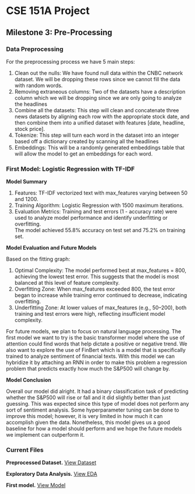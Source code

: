 # CSE 151A Project
## Milestone 3: Pre-Processing

### Data Preprocessing
For the preprocessing process we have 5 main steps:
1. Clean out the nulls: We have found null data within the CNBC network dataset. We will be dropping these rows since we cannot fill the data with random words. 
2. Removing extraneous columns: Two of the datasets have a description column which we will be dropping since we are only going to analyze the headlines
3. Combine all the datasets: This step will clean and concatenate three news datasets by aligning each row with the appropriate stock date, and then combine them into a unified dataset with features [date, headline, stock price].
4. Tokenize: This step will turn each word in the dataset into an integer based off a dictionary created by scanning all the headlines
5. Embeddings: This will be a randomly generated embeddings table that will allow the model to get an embeddings for each word. 

### First Model: Logistic Regression with TF-IDF  
**Model Summary**
1. Features: TF-IDF vectorized text with max_features varying between 50 and 1200.
2. Training Algorithm: Logistic Regression with 1500 maximum iterations.
3. Evaluation Metrics: Training and test errors (1 - accuracy rate) were used to analyze model performance and identify underfitting or overfitting.  
The model achieved 55.8% accuracy on test set and 75.2% on training set.



**Model Evaluation and Future Models**

Based on the fitting graph:

1. Optimal Complexity: The model performed best at max_features = 800, achieving the lowest test error. This suggests that the model is most balanced at this level of feature complexity.
2. Overfitting Zone: When max_features exceeded 800, the test error began to increase while training error continued to decrease, indicating overfitting.
3. Underfitting Zone: At lower values of max_features (e.g., 50–200), both training and test errors were high, reflecting insufficient model complexity.

For future models, we plan to focus on natural language processing. The first model we want to try is the basic transformer model where the use of attention could find words that help dictate a positive or negative trend. We also want to explore the use of FinBert which is a model that is specifically trained to analyze sentiment of financial texts. With this model we can hybridize it by attaching an RNN in order to make this problem a regression problem that predicts exactly how much the S&P500 will change by. 

**Model Conclusion**

Overall our model did alright. It had a binary classification task of predicting whether the S&P500 will rise or fall and it did slightly better than just guessing. This was expected since this type of model does not perform any sort of sentiment analysis. Some hyperparameter tuning can be done to improve this model; however, it is very limited in how much it can accomplish given the data. Nonetheless, this model gives us a good baseline for how a model should perform and we hope the future models we implement can outperform it.  


### Current Files
**Preprocessed Dataset.** [View Dataset](dataset/final_dataset.csv)

**Exploratory Data Analysis.** [View EDA](EDA.ipynb)

**First model.** [View Model](Model1.ipynb)
